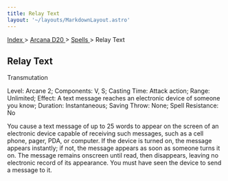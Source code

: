 ```yaml
---
title: Relay Text
layout: '~/layouts/MarkdownLayout.astro'
---
```


[ Index ](/) > [ Arcana D20 ](/arcana.d20.srd) > [ Spells ](/arcana.d20.srd/spells) > Relay Text

##  Relay Text

Transmutation

Level: Arcane 2; Components: V, S; Casting Time: Attack action; Range:
Unlimited; Effect: A text message reaches an electronic device of someone you
know; Duration: Instantaneous; Saving Throw: None; Spell Resistance: No

You cause a text message of up to 25 words to appear on the screen of an
electronic device capable of receiving such messages, such as a cell phone,
pager, PDA, or computer. If the device is turned on, the message appears
instantly; if not, the message appears as soon as someone turns it on. The
message remains onscreen until read, then disappears, leaving no electronic
record of its appearance. You must have seen the device to send a message to
it.

